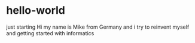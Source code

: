# hello-world
just starting
Hi my name is Mike from Germany and i try to reinvent myself and getting started with informatics
